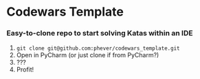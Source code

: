 # Codewars Template
### Easy-to-clone repo to start solving Katas within an IDE

 1. `git clone git@github.com:phever/codewars_template.git`
 2. Open in PyCharm (or just clone if from PyCharm?)
 3. ???
 4. Profit!